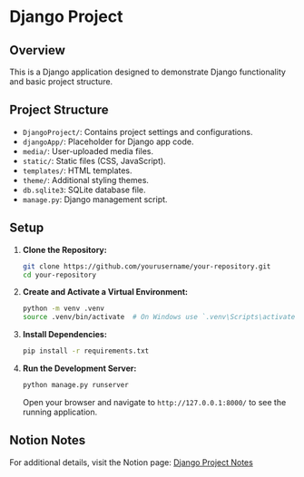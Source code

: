 # Django Project

## Overview

This is a Django application designed to demonstrate Django functionality and basic project structure.

## Project Structure

- `DjangoProject/`: Contains project settings and configurations.
- `djangoApp/`: Placeholder for Django app code.
- `media/`: User-uploaded media files.
- `static/`: Static files (CSS, JavaScript).
- `templates/`: HTML templates.
- `theme/`: Additional styling themes.
- `db.sqlite3`: SQLite database file.
- `manage.py`: Django management script.

## Setup

1. **Clone the Repository:**

   ```bash
   git clone https://github.com/yourusername/your-repository.git
   cd your-repository
   ```

2. **Create and Activate a Virtual Environment:**

   ```bash
   python -m venv .venv
   source .venv/bin/activate  # On Windows use `.venv\Scripts\activate`
   ```

3. **Install Dependencies:**

   ```bash
   pip install -r requirements.txt
   ```

4. **Run the Development Server:**

   ```bash
   python manage.py runserver
   ```

   Open your browser and navigate to `http://127.0.0.1:8000/` to see the running application.

## Notion Notes

For additional details, visit the Notion page: [Django Project Notes](https://www.notion.so/Django-f006a1f86a944887ad4bd758b2c10fe8)
```
